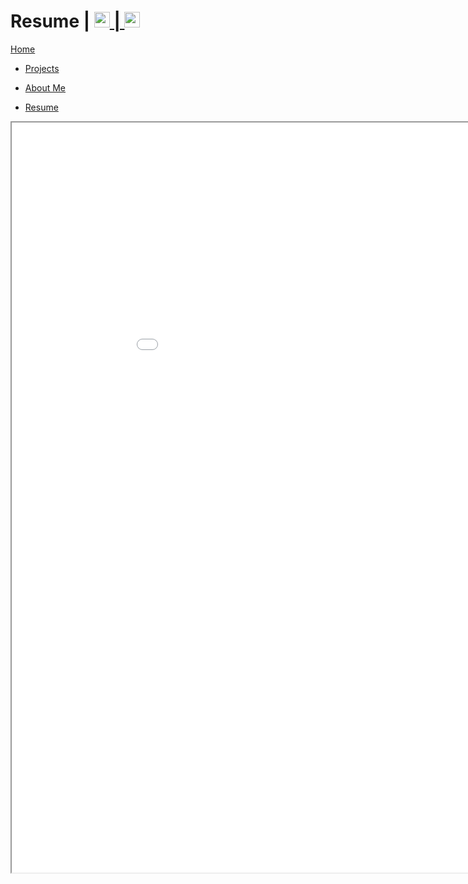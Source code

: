 <link href="../Content/StyleSheet.css" rel="stylesheet"/> 

# Resume | <a href="https://www.linkedin.com/in/daan-demaecker-3737b0265/"><img src="https://content.linkedin.com/content/dam/me/business/en-us/amp/brand-site/v2/bg/LI-Bug.svg.original.svg" alt="drawing" width="25"/> | <a href="https://github.com/DaanDemaecker"><img src="https://github.githubassets.com/assets/GitHub-Mark-ea2971cee799.png" alt="drawing" width="25"/>

<div class="nav-bar">
  <md-block>

<a href="../">Home</a>
- <a href="../Projects/">Projects</a>
- <a href="../AboutMe/">About Me</a>
- <a href="../Resume/" class="selected">Resume</a>

  </md-block>
</div>

<iframe src="../Content/DaanDemaeckerCV.pdf" width="1000" height="1200"></iframe>
